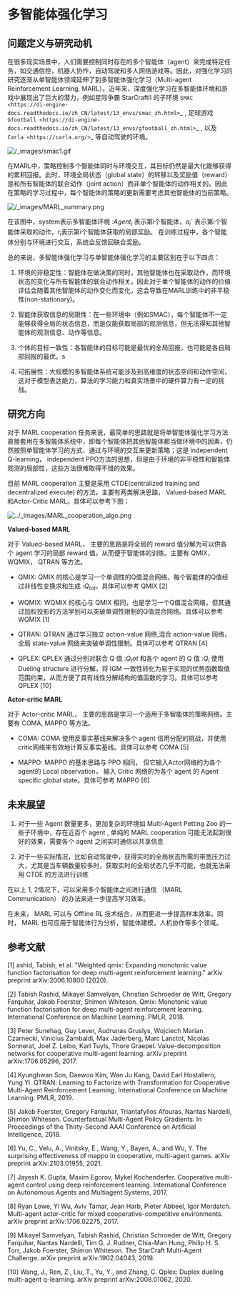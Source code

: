 多智能体强化学习
===============================


问题定义与研究动机
-----------------------------


在很多现实场景中，人们需要控制同时存在的多个智能体（agent）来完成特定任务，如交通信控，机器人协作，自动驾驶和多人网络游戏等。因此，对强化学习的研究逐渐从单智能体领域延伸了到多智能体强化学习（Multi-agent Reinforcement Learning, MARL）。近年来，深度强化学习在多智能体环境和游戏中展现出了巨大的潜力，例如星际争霸 StarCraftII 的子环境 `SMAC <https://di-engine-docs.readthedocs.io/zh_CN/latest/13_envs/smac_zh.html>`_ , 足球游戏 `Gfootball <https://di-engine-docs.readthedocs.io/zh_CN/latest/13_envs/gfootball_zh.html>`_ , 以及 `Carla <https://carla.org/>`_ 等自动驾驶的环境。

![/_images/smac1.gif](https://opendilab.github.io/DI-engine/_images/smac1.gif)


在MARL中，策略控制多个智能体同时与环境交互，其目标仍然是最大化能够获得的累积回报。此时，环境全局状态（global state）的转移以及奖励值（reward）是和所有智能体的联合动作（joint action）而非单个智能体的动作相关的。因此在策略的学习过程中，每个智能体的策略的更新需要考虑其他智能体的当前策略。

![/_images/MARL_summary.png](https://di-engine-docs.readthedocs.io/zh_CN/latest/_images/MARL_summary.png)

在该图中，system表示多智能体环境 :$Agent_i$ 表示第i个智能体，$a_i$` 表示第i个智能体采取的动作，$r_i$表示第i个智能体获取的局部奖励。
在训练过程中，各个智能体分别与环境进行交互，系统会反馈回联合奖励。


总的来说，多智能体强化学习与单智能体强化学习的主要区别在于以下四点：

  1. 环境的非稳定性：智能体在做决策的同时，其他智能体也在采取动作，而环境状态的变化与所有智能体的联合动作相关。因此对于单个智能体的动作的价值评估会随着其他智能体的动作变化而变化，这会导致在MARL训练中的非平稳性(non-stationary)。

  2. 智能体获取信息的局限性：在一些环境中（例如SMAC），每个智能体不一定能够获得全局的状态信息，而是仅能获取局部的观测信息，但无法得知其他智能体的观测信息、动作等信息。

  3. 个体的目标一致性：各智能体的目标可能是最优的全局回报，也可能是各自局部回报的最优。s

  4. 可拓展性：大规模的多智能体系统可能涉及到高维度的状态空间和动作空间，这对于模型表达能力，算法的学习能力和真实场景中的硬件算力有一定的挑战。



研究方向
------------------------------------
对于 MARL cooperation 任务来说，最简单的思路就是将单智能体强化学习方法直接套用在多智能体系统中，即每个智能体把其他智能体都当做环境中的因素，仍然按照单智能体学习的方式、通过与环境的交互来更新策略；这是 independent Q-learning， independent PPO方法的思想，但是由于环境的非平稳性和智能体观测的局部性，这些方法很难取得不错的效果。

目前 MARL cooperation 主要是采用 CTDE(centralized training and decentralized execute) 的方法，主要有两类解决思路， Valued-based MARL和Actor-Critic MARL。具体可以参考下图：

![../_images/MARL_cooperation_algo.png](https://di-engine-docs.readthedocs.io/zh_CN/latest/_images/MARL_cooperation_algo.png)

**Valued-based MARL**

对于 Valued-based MARL， 主要的思路是将全局的 reward 值分解为可以供各个 agent 学习的局部 reward 值，从而便于智能体的训练。主要有 QMIX， WQMIX， QTRAN 等方法。

- QMIX: QMIX 的核心是学习一个单调性的Q值混合网络，每个智能体的Q值经过非线性变换求和生成 :$Q_{tot}$。具体可以参考 QMIX [2]

- WQMIX: WQMIX 的核心与 QMIX 相同，也是学习一个Q值混合网络，但其通过加权投影的方法学到可以突破单调性限制的Q值混合网络。具体可以参考 WQMIX  [1]

- QTRAN: QTRAN 通过学习独立 action-value 网络,混合 action-value 网络，全局 state-value 网络来突破单调性限制。具体可以参考 QTRAN  [4]

- QPLEX: QPLEX 通过分别对联合 Q 值 :$Q_tot$ 和各个 agent 的 Q 值 :$Q_i$ 使用 Dueling structure 进行分解，将 IGM 一致性转化为易于实现的优势函数取值范围约束，从而方便了具有线性分解结构的值函数的学习。具体可以参考 QPLEX [10]

**Actor-critic MARL**

对于 Actor-critic MARL， 主要的思路是学习一个适用于多智能体的策略网络。主要有 COMA, MAPPO 等方法。

- COMA: COMA 使用反事实基线来解决多个 agent 信用分配的挑战，并使用critic网络来有效地计算反事实基线。具体可以参考 COMA [5]

- MAPPO: MAPPO 的基本思路与 PPO 相同， 但它输入Actor网络的为各个agent的 Local observation， 输入 Critic 网络的为各个 agent 的 Agent specific global state。具体可参考 MAPPO [6]


未来展望
------------------------------------
1. 对于一些 Agent 数量更多，更加复杂的环境如 Multi-Agent Petting Zoo 的一些子环境中，存在近百个 agent , 单纯的 MARL cooperation 可能无法起到很好的效果，需要各个 agent 之间实时通信以共享信息

2. 对于一些实际情况，比如自动驾驶中，获得实时的全局状态所需的带宽压力过大，尤其是当车辆数量较多时，获取实时的全局状态几乎不可能，也就无法采用 CTDE 的方法进行训练

在以上 1, 2情况下，可以采用多个智能体之间进行通信 （MARL Communication） 的办法来进一步提高学习效率。

在未来， MARL 可以与 Offline RL 技术结合，从而更进一步提高样本效率。同时， MARL 也可应用于智能体行为分析，智能体建模，人机协作等多个领域。

参考文献
----------

[1] ashid, Tabish, et al. "Weighted qmix: Expanding monotonic value function factorisation for deep multi-agent reinforcement learning." arXiv preprint arXiv:2006.10800 (2020).

[2] Tabish Rashid, Mikayel Samvelyan, Christian Schroeder de Witt, Gregory Farquhar, Jakob Foerster, Shimon Whiteson. Qmix: Monotonic value function factorisation for deep multi-agent reinforcement learning. International Conference on Machine Learning. PMLR, 2018.

[3] Peter Sunehag, Guy Lever, Audrunas Gruslys, Wojciech Marian Czarnecki, Vinicius Zambaldi, Max Jaderberg, Marc Lanctot, Nicolas Sonnerat, Joel Z. Leibo, Karl Tuyls, Thore Graepel. Value-decomposition networks for cooperative multi-agent learning. arXiv preprint arXiv:1706.05296, 2017.

[4] Kyunghwan Son, Daewoo Kim, Wan Ju Kang, David Earl Hostallero, Yung Yi. QTRAN: Learning to Factorize with Transformation for Cooperative Multi-Agent Reinforcement Learning. International Conference on Machine Learning. PMLR, 2019.

[5] Jakob Foerster, Gregory Farquhar, Triantafyllos Afouras, Nantas Nardelli, Shimon Whiteson. Counterfactual Multi-Agent Policy Gradients. In Proceedings of the Thirty-Second AAAI Conference on Artificial Intelligence, 2018.

[6] Yu, C., Velu, A., Vinitsky, E., Wang, Y., Bayen, A., and Wu, Y. The surprising effectiveness of mappo in cooperative, multi-agent games. arXiv preprint arXiv:2103.01955, 2021.

[7] Jayesh K. Gupta, Maxim Egorov, Mykel Kochenderfer. Cooperative multi-agent control using deep reinforcement learning. International Conference on Autonomous Agents and Multiagent Systems, 2017.

[8] Ryan Lowe, Yi Wu, Aviv Tamar, Jean Harb, Pieter Abbeel, Igor Mordatch. Multi-agent actor-critic for mixed cooperative-competitive environments. arXiv preprint arXiv:1706.02275, 2017.

[9] Mikayel Samvelyan, Tabish Rashid, Christian Schroeder de Witt, Gregory Farquhar, Nantas Nardelli, Tim G. J. Rudner, Chia-Man Hung, Philip H. S. Torr, Jakob Foerster, Shimon Whiteson. The StarCraft Multi-Agent Challenge. arXiv preprint arXiv:1902.04043, 2019.

[10] Wang, J., Ren, Z., Liu, T., Yu, Y., and Zhang, C. Qplex: Duplex dueling multi-agent q-learning. arXiv preprint arXiv:2008.01062, 2020.